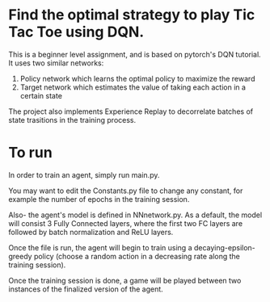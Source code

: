 # Find the optimal strategy to play Tic Tac Toe using DQN.
This is a beginner level assignment, and is based on pytorch's DQN tutorial.
It uses two similar networks:
  1. Policy network which learns the optimal policy to maximize the reward
  2. Target network which estimates the value of taking each action in a certain state

The project also implements Experience Replay to decorrelate batches of state trasitions in the training process.

# To run
In order to train an agent, simply run main.py. 

You may want to edit the Constants.py file to change any constant, for example the number of epochs in the training session.

Also- the agent's model is defined in NNnetwork.py. As a default, the model will consist 3 Fully Connected layers, where the first two FC layers are followed by batch normalization and ReLU layers.

Once the file is run, the agent will begin to train using a decaying-epsilon-greedy policy (choose a random action in a decreasing rate along the training session).

Once the training session is done, a game will be played between two instances of the finalized version of the agent.
